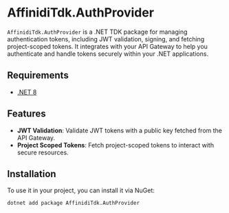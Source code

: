 # AffinidiTdk.AuthProvider

`AffinidiTdk.AuthProvider` is a .NET TDK package for managing authentication tokens, including JWT validation, signing, and fetching project-scoped tokens. It integrates with your API Gateway to help you authenticate and handle tokens securely within your .NET applications.

## Requirements

- [.NET 8](https://dotnet.microsoft.com/en-us/download/dotnet/8.0)

## Features

- **JWT Validation**: Validate JWT tokens with a public key fetched from the API Gateway.
- **Project Scoped Tokens**: Fetch project-scoped tokens to interact with secure resources.

## Installation

To use it in your project, you can install it via NuGet:

```bash
dotnet add package AffinidiTdk.AuthProvider
```
